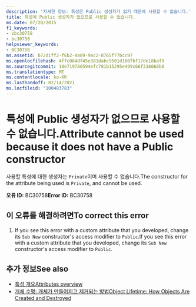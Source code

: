 ```yaml
---
description: '자세한 정보: 특성은 Public 생성자가 없기 때문에 사용할 수 없습니다.'
title: 특성에 Public 생성자가 없으므로 사용할 수 없습니다.
ms.date: 07/20/2015
f1_keywords:
- vbc30758
- bc30758
helpviewer_keywords:
- BC30758
ms.assetid: b72d1ff2-f6b2-4a89-9ac2-8765f77bcc97
ms.openlocfilehash: 4ffc084df45e381dabc9501d160fbf17de18baf9
ms.sourcegitcommit: 10e719780594efc781b15295e499c66f316068b8
ms.translationtype: MT
ms.contentlocale: ko-KR
ms.lasthandoff: 02/14/2021
ms.locfileid: "100483783"
---
```

# <a name="attribute-cannot-be-used-because-it-does-not-have-a-public-constructor"></a><span data-ttu-id="b757a-103">특성에 Public 생성자가 없으므로 사용할 수 없습니다.</span><span class="sxs-lookup"><span data-stu-id="b757a-103">Attribute cannot be used because it does not have a Public constructor</span></span>

<span data-ttu-id="b757a-104">사용할 특성에 대한 생성자는 `Private`이며 사용할 수 없습니다.</span><span class="sxs-lookup"><span data-stu-id="b757a-104">The constructor for the attribute being used is `Private`, and cannot be used.</span></span>  
  
 <span data-ttu-id="b757a-105">**오류 ID:** BC30758</span><span class="sxs-lookup"><span data-stu-id="b757a-105">**Error ID:** BC30758</span></span>  
  
## <a name="to-correct-this-error"></a><span data-ttu-id="b757a-106">이 오류를 해결하려면</span><span class="sxs-lookup"><span data-stu-id="b757a-106">To correct this error</span></span>  
  
1. <span data-ttu-id="b757a-107">If you see this error with a custom attribute that you developed, change its `Sub New` constructor's access modifier to `Public`.</span><span class="sxs-lookup"><span data-stu-id="b757a-107">If you see this error with a custom attribute that you developed, change its `Sub New` constructor's access modifier to `Public`.</span></span>  
  
## <a name="see-also"></a><span data-ttu-id="b757a-108">추가 정보</span><span class="sxs-lookup"><span data-stu-id="b757a-108">See also</span></span>

- [<span data-ttu-id="b757a-109">특성 개요</span><span class="sxs-lookup"><span data-stu-id="b757a-109">Attributes overview</span></span>](../programming-guide/concepts/attributes/index.md)
- [<span data-ttu-id="b757a-110">개체 수명: 개체가 만들어지고 제거되는 방법</span><span class="sxs-lookup"><span data-stu-id="b757a-110">Object Lifetime: How Objects Are Created and Destroyed</span></span>](../programming-guide/language-features/objects-and-classes/object-lifetime-how-objects-are-created-and-destroyed.md)
